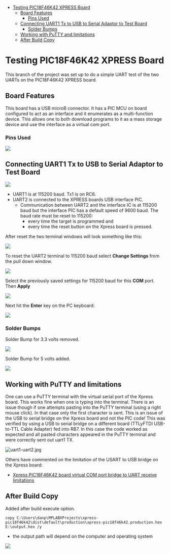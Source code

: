   - [Testing PIC18F46K42 XPRESS
    Board](#testing-pic18f46k42-xpress-board)
      - [Board Features](#board-features)
          - [Pins Used](#pins-used)
      - [Connecting UART1 Tx to USB to Serial Adaptor to Test
        Board](#connecting-uart1-tx-to-usb-to-serial-adaptor-to-test-board)
          - [Solder Bumps](#solder-bumps)
      - [Working with PuTTY and
        limitations](#working-with-putty-and-limitations)
      - [After Build Copy](#after-build-copy)

<!---
use 
pandoc -s --toc -t html5 -c pandocbd.css README.pandoc.md -o index.html

pandoc -s --toc -t gfm README.pandoc.md -o README.md
-->

<!---
use 
pandoc -s --toc -t html5 -c pandocbd.css README.pandoc.md -o index.html

pandoc -s --toc -t gfm README.pandoc.md -o README.md
-->

# Testing PIC18F46K42 XPRESS Board

This branch of the project was set up to do a simple UART test of the
two UARTs on the PIC18F46K42 XPRESS board.

## Board Features

This board has a USB microB connector. It has a PIC MCU on board
configured to act as an interface and it enumerates as a multi-function
device. This allows one to both download programs to it as a mass
storage device and use the interface as a virtual com port.

### Pins Used

![](images/pins.png)

## Connecting UART1 Tx to USB to Serial Adaptor to Test Board

![](images/uart-forward-2-1.jpg)

  - UART1 is at 115200 baud. Tx1 is on RC6.
  - UART2 is connected to the XPRESS boards USB interface PIC.
      - Communication between UART2 and the interface IC is at 115200
        baud but the interface PIC has a default speed of 9600 baud. The
        baud rate must be reset to 115200:
          - every time the target is programmed and
          - every time the reset button on the Xpress board is pressed.

After reset the two terminal windows will look something like this:

![](images/terminal-uart2-115200-1.png)

To reset the UART2 terminal to 115200 baud select **Change Settings**
from the pull down window.

![](images/terminal-uart2-115200-2.png)

Select the previously saved settings for 115200 baud for this **COM**
port. Then **Apply**

![](images/terminal-uart2-115200-3.png)

Next hit the **Enter** key on the PC keyboard:

![](images/terminal-uart2-115200-4.png)

### Solder Bumps

Solder Bump for 3.3 volts removed.

![](images/solder-bump-removed.jpg)

Solder Bump for 5 volts added.

![](images/solder-bump-added.jpg)

## Working with PuTTY and limitations

One can use a PuTTY terminal with the virtual serial port of the Xpress
board. This works fine when one is typing into the terminal. There is an
issue though if one attempts pasting into the PuTTY terminal (using a
right mouse click). In that case only the first character is sent. This
is an issue of the USB to serial bridge on the Xpress board and not the
PIC code\! This was verified by using a USB to serial bridge on a
different board (TTLyFTDI USB-to-TTL Cable Adapter) fed into RB7. In
this case the code worked as expected and all pasted characters appeared
in the PuTTY terminal and were correctly sent out uart1 TX.

![uart1-uart2.jpg](images/uart1-uart2.jpg)

Others have commented on the limitation of the USART to USB bridge on
the Xpress board:

  - [Xpress PIC18F46K42 board virtual COM port bridge to UART receive
    limitations](https://www.microchip.com/forums/m1097510.aspx)

## After Build Copy

Added after build execute option.

    copy C:\Users\danp\MPLABXProjects\xpress-pic18f46k42\dist\default\production\xpress-pic18f46k42.production.hex E:\output.hex /y

  - the output path will depend on the computer and operating system

![](images/after-build.png)
